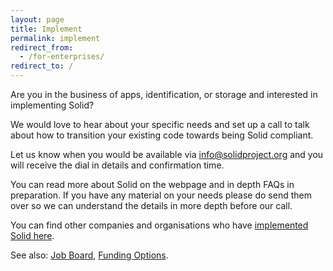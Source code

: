 ```yaml
---
layout: page
title: Implement
permalink: implement
redirect_from:
  - /for-enterprises/
redirect_to: /
---
```


Are you in the business of apps, identification, or storage and interested in implementing Solid?

We would love to hear about your specific needs and set up a call to talk about how to transition your existing code towards being Solid compliant.

Let us know when you would be available via [info@solidproject.org](mailto:info@solidproject.org) and you will receive the dial in details and confirmation time.

You can read more about Solid on the webpage and in depth FAQs in preparation. If you have any material on your needs please do send them over so we can understand the details in more depth before our call.

You can find other companies and organisations who have [implemented Solid here]({{site.baseUrl}}/users/get-a-pod).

See also: [Job Board]({{site.baseUrl}}/job-board), [Funding Options]({{site.baseUrl}}/funding).
